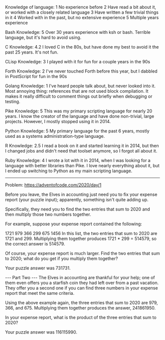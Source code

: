 Knowledge of language:
1   No experience before
2   Have read a bit about it, or worked with a closely related language
3   Have written a few trivial things in it
4   Worked with in the past, but no extensive experience
5   Multiple years experience

Bash
Knowledge: 5
Over 30 years experience with ksh or bash. Terrible language, but it's hard to avoid using.

C
Knowledge: 4.2
I loved C in the 80s, but have done my best to avoid it the past 25 years. It's not fun.

CLisp
Knowledge: 3
I played with it for fun for a couple years in the 90s

Forth
Knowledge: 2
I've never touched Forth before this year, but I dabbled in PostScript for fun in the 90s

Golang
Knowledge: 1
I've heard people talk about, but never looked into it. Most annoying thing: references that
are not used block compilation. It makes it really difficult to comment things out briefly
when debugging or testing.

Pike
Knowledge: 5
This was my primary scripting language for nearly 20 years. I know the creator of the language
and have done non-trivial, large projects. However, I mostly stopped using it in 2014.

Python
Knowledge: 5
My primary language for the past 6 years, mostly used as a systems administration-type language.

R
Knowledge: 2.5
I read a book on it and started learning it in 2014, but then I changed jobs and didn't need
that toolset anymore, so I forgot all about it.

Ruby
Knowledge: 4
I wrote a lot with it in 2014, when I was looking for a language with better libraries than Pike.
I love nearly everything about it, but I ended up switching to Python as my main scripting language.

----------------------------------------------------------------------------------------------------
Problem: https://adventofcode.com/2020/day/1

Before you leave, the Elves in accounting just need you to fix your expense report (your puzzle input); apparently, something isn't quite adding up.

Specifically, they need you to find the two entries that sum to 2020 and then multiply those two numbers together.

For example, suppose your expense report contained the following:

1721
979
366
299
675
1456
In this list, the two entries that sum to 2020 are 1721 and 299. Multiplying them together produces 1721 * 299 = 514579, so the correct answer is 514579.

Of course, your expense report is much larger. Find the two entries that sum to 2020; what do you get if you multiply them together?

Your puzzle answer was 731731.

--- Part Two ---
The Elves in accounting are thankful for your help; one of them even offers you a starfish coin they had left over from a past vacation. They offer you a second one if you can find three numbers in your expense report that meet the same criteria.

Using the above example again, the three entries that sum to 2020 are 979, 366, and 675. Multiplying them together produces the answer, 241861950.

In your expense report, what is the product of the three entries that sum to 2020?

Your puzzle answer was 116115990.



